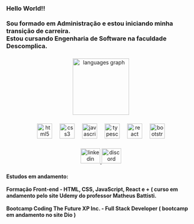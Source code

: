 <h3 align="left">Hello World!!<br><br>Sou formado em Administração e estou iniciando minha transição de carreira. <br>Estou cursando Engenharia de Software na faculdade Descomplica.</h3>

###

<div align="center">
  <img src="https://github-readme-stats.vercel.app/api/top-langs?username=leochavesrj&locale=en&hide_title=false&layout=compact&card_width=320&langs_count=10&theme=gruvbox_light&hide_border=false&order=2" height="150" alt="languages graph"  />
</div>

###

<div align="center">
  <img src="https://cdn.jsdelivr.net/gh/devicons/devicon/icons/html5/html5-original.svg" height="40" alt="html5 logo"  />
  <img width="12" />
  <img src="https://cdn.jsdelivr.net/gh/devicons/devicon/icons/css3/css3-original.svg" height="40" alt="css3 logo"  />
  <img width="12" />
  <img src="https://cdn.jsdelivr.net/gh/devicons/devicon/icons/javascript/javascript-original.svg" height="40" alt="javascript logo"  />
  <img width="12" />
  <img src="https://cdn.jsdelivr.net/gh/devicons/devicon/icons/typescript/typescript-original.svg" height="40" alt="typescript logo"  />
  <img width="12" />
  <img src="https://cdn.jsdelivr.net/gh/devicons/devicon/icons/react/react-original.svg" height="40" alt="react logo"  />
  <img width="12" />
  <img src="https://cdn.jsdelivr.net/gh/devicons/devicon/icons/bootstrap/bootstrap-original.svg" height="40" alt="bootstrap logo"  />
</div>

###

<div align="center">
  <a href="https://www.linkedin.com/in/leonardo-s-chaves-/" target="_blank">
    <img src="https://raw.githubusercontent.com/maurodesouza/profile-readme-generator/master/src/assets/icons/social/linkedin/default.svg" width="52" height="40" alt="linkedin logo"  />
  </a>
  <a href="https://github.com/leochavesrj" target="_blank">
    <img src="https://raw.githubusercontent.com/maurodesouza/profile-readme-generator/master/src/assets/icons/social/discord/default.svg" width="52" height="40" alt="discord logo"  />
  </a>
</div>

###

<h4 align="left">Estudos em andamento:<br><br>Formação Front-end - HTML, CSS, JavaScript, React e + ( curso em andamento pelo site Udemy do professor Matheus Battisti. <br><br>Bootcamp Coding The Future XP Inc. - Full Stack Developer  ( bootcamp em andamento no site Dio )</h4>

###
